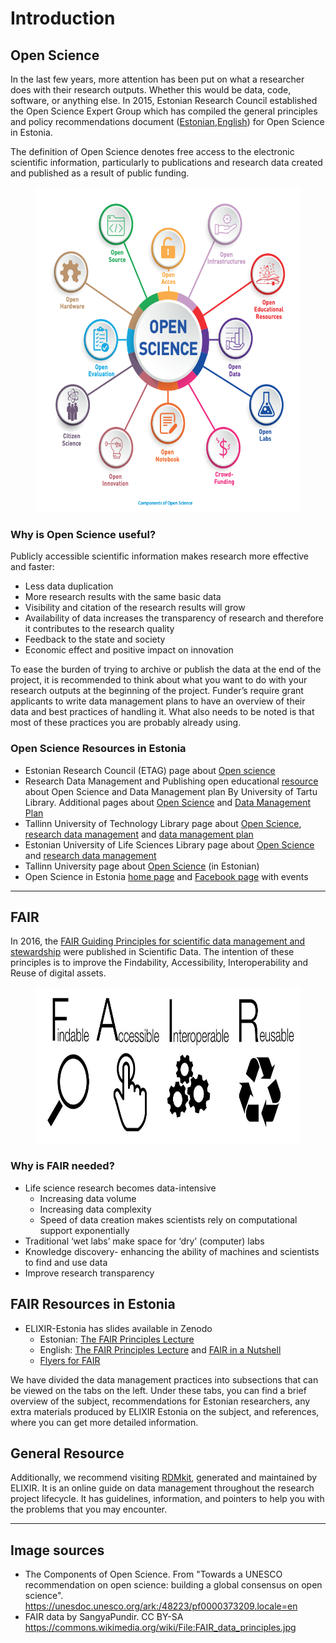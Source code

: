  
 # Introduction
 
## Open Science

In the last few years, more attention has been put on what a researcher does with their research outputs. Whether this would be data, code, software, or anything else. In 2015, Estonian Research Council established the Open Science Expert Group which has compiled the general principles and policy recommendations document ([Estonian](https://www.etag.ee/wp-content/uploads/2016/07/Avatud_Teadus_Eestis_1.0.pdf),[English](https://www.etag.ee/wp-content/uploads/2017/03/Open-Science-in-Estonia-Principles-and-Recommendations-final.pdf))  for Open Science in Estonia.

The definition of Open Science denotes free access to the electronic scientific information, particularly to publications and research data created and published as a result of public funding.

<figure>
    <img src="Components_of_Open_Science_UNESCO_2020.png" width="550" height="520"
         alt="The Components of Open Science">
</figure>


### Why is Open Science useful?
Publicly accessible scientific information makes research more effective and faster:
- Less data duplication 
- More research results with the same basic data 
- Visibility and citation of the research results will grow 
- Availability of data increases the transparency of research and therefore it contributes to the research quality 
- Feedback to the state and society
- Economic effect and positive impact on innovation

To ease the burden of trying to archive or publish the data at the end of the project, it is recommended to think about what you want to do with your research outputs at the beginning of the project. Funder’s require grant applicants to write data management plans to have an overview of their data and best practices of handling it. What also needs to be noted is that most of these practices you are probably already using.

### Open Science Resources in Estonia

- Estonian Research Council (ETAG) page about [Open science](https://etag.ee/en/activities/open-science/) 
- Research Data Management and Publishing open educational [resource](https://sisu.ut.ee/andmekursus/home0) about Open Science and Data Management plan By University of Tartu Library. Additional pages about [Open Science](https://utlib.ut.ee/en/open-science) and [Data Management Plan](https://utlib.ut.ee/en/data-management-plan-dmp)
- Tallinn University of Technology Library page about [Open Science](https://taltech.ee/en/library/open-science), [research data management](https://taltech.ee/en/library/research-data-management) and [data management plan](https://taltech.ee/en/library/data-management-plan)
- Estonian University of Life Sciences Library page about [Open Science](https://library.emu.ee/en/research/open-science/) and [research data management](https://library.emu.ee/en/research/research-data-management/)
- Tallinn University page about [Open Science](https://www.tlu.ee/avatud-teadus) (in Estonian)
- Open Science in Estonia [home page](https://www.avatudteadus.ee/en/home/) and [Facebook page](https://www.facebook.com/avatudteadus) with events

---------------------------------------

## FAIR

In 2016, the [FAIR Guiding Principles for scientific data management and stewardship](https://www.nature.com/articles/sdata201618) were published in Scientific Data. The intention of these principles is to improve the Findability, Accessibility, Interoperability and Reuse of digital assets.

<figure>
    <img src="FAIR_data_principles.jpg" width="700" height="250"
         alt="FAIR">
</figure>

### Why is FAIR needed?

- Life science research becomes data-intensive 
  - Increasing data volume 
  - Increasing data complexity 
  - Speed of data creation makes scientists rely on computational support exponentially
- Traditional ‘wet labs’ make space for ‘dry’ (computer) labs
- Knowledge discovery- enhancing the ability of machines and scientists to find and use data
- Improve research transparency

## FAIR Resources in Estonia

- ELIXIR-Estonia has slides available in Zenodo
    - Estonian: [The FAIR Principles Lecture](https://doi.org/10.5281/zenodo.5533534)
    - English: [The FAIR Principles Lecture](https://doi.org/10.5281/zenodo.5572352) and [FAIR in a Nutshell](https://doi.org/10.5281/zenodo.7660008)
    - [Flyers for FAIR](https://doi.org/10.5281/zenodo.5769084) 


We have divided the data management practices into subsections that can be viewed on the tabs on the left. Under these tabs, you can find a brief overview of the subject, recommendations for Estonian researchers, any extra materials produced by ELIXIR Estonia on the subject, and references, where you can get more detailed information. 

## General Resource

Additionally, we recommend visiting [RDMkit](https://rdmkit.elixir-europe.org/), generated and maintained by ELIXIR. It is an online guide on data management throughout the research project lifecycle. It has guidelines, information, and pointers to help you with the problems that you may encounter. 

---------------------------------------

## Image sources

* The Components of Open Science. From "Towards a UNESCO recommendation on open science: building a global consensus on open science". https://unesdoc.unesco.org/ark:/48223/pf0000373209.locale=en
* FAIR data by 	SangyaPundir. CC BY-SA  https://commons.wikimedia.org/wiki/File:FAIR_data_principles.jpg
